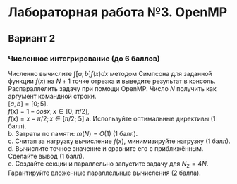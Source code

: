 # Лабораторная работа №3. OpenMP
## Вариант 2
### Численное интегрирование (до 6 баллов)
Численно вычислите $∫[a; b] f(x)dx$ методом Симпсона для заданной функции $f(x)$ на $N + 1$ точке отрезка и выведите результат в консоль. Распараллелить задачу при помощи OpenMP. Число $N$ получить как аргумент командной строки.  
	$[a, b] = [0; 5].$  
    $f(x) = 1 − cos x; x ∈ [0;\ \pi / 2]$,    
	$f(x) = x − \pi / 2; x ∈ [\pi / 2;\ 5]$
 a. Используйте оптимальные директивы (1 балл).  
 b. Затраты по памяти: $m(N) = O(1)$ (1 балл).  
 c. Считая за нагрузку вычисление $f(x)$, минимизируйте нагрузку (1 балл).  
 d. Вычислите точное значение и сравните его с приближённым. Сделайте вывод (1 балл).  
 e. Создайте секции и параллельно запустите задачу для $N_2 = 4N$. Гарантируйте вложенные параллельные вычисления (2 балла).  